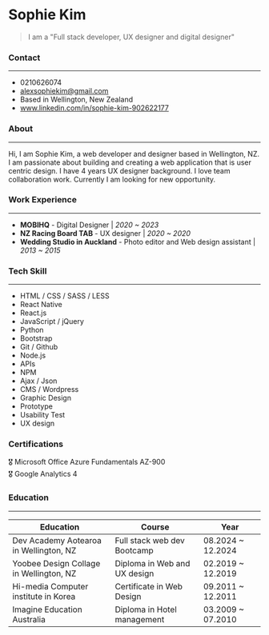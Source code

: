 # Sophie Kim
> I am a "Full stack developer, UX designer and digital designer"

### Contact
---
  - 0210626074
  - alexsophiekim@gmail.com
  - Based in Wellington, New Zealand
  - www.linkedin.com/in/sophie-kim-902622177

### About
---
Hi, I am Sophie Kim, a web developer and designer based in Wellington, NZ. I am passionate about building and creating a web application that is user centric design. I have 4 years UX designer background. I love team collaboration work. Currently I am looking for new opportunity.

### Work Experience
---
- **MOBIHQ** - Digital Designer  | *2020 ~ 2023*
- **NZ Racing Board TAB** - UX designer  | *2020 ~ 2020*
- **Wedding Studio in Auckland** - Photo editor and Web design assistant  | *2013 ~ 2015*

### Tech Skill
---
* HTML / CSS / SASS / LESS
* React Native
* React.js
* JavaScript / jQuery
* Python
* Bootstrap
* Git / Github
* Node.js
* APIs
* NPM
* Ajax / Json
* CMS / Wordpress
* Graphic Design
* Prototype
* Usability Test
* UX design

### Certifications
:medal_military: Microsoft Office Azure Fundamentals AZ-900 <br />
:medal_military: Google Analytics 4

### Education
---
| Education  | Course | Year |
| ------ | ------ | ------ |
| Dev Academy Aotearoa in Wellington, NZ | Full stack web dev Bootcamp | 08.2024 ~ 12.2024 |
| Yoobee Design Collage in Wellington, NZ | Diploma in Web and UX design | 02.2019 ~ 12.2019 |
| Hi-media Computer institute in Korea| Certificate in Web Design | 09.2011 ~ 12.2011 |
| Imagine Education Australia | Diploma in Hotel management | 03.2009 ~ 07.2010 |